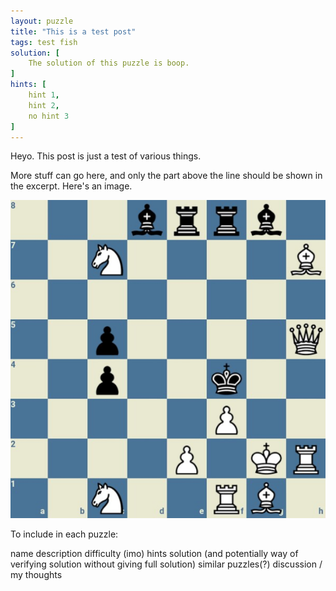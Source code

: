 ```yaml
---
layout: puzzle
title: "This is a test post"
tags: test fish
solution: [
    The solution of this puzzle is boop.
]
hints: [
    hint 1,
    hint 2,
    no hint 3
]
---
```


Heyo. This post is just a test of various things.
<!--more-->

More stuff can go here, and only the part above the line should be shown in the excerpt.
Here's an image.

![test image](/assets/chess_mate_in_2.png)

To include in each puzzle:

name
description
difficulty (imo)
hints
solution (and potentially way of verifying solution without giving full solution)
similar puzzles(?)
discussion / my thoughts
